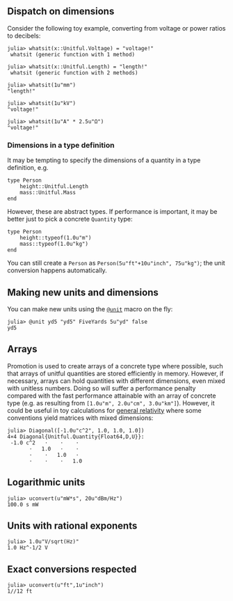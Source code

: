 


<a id='Dispatch-on-dimensions-1'></a>

## Dispatch on dimensions


Consider the following toy example, converting from voltage or power ratios to decibels:


```julia-repl
julia> whatsit(x::Unitful.Voltage) = "voltage!"
 whatsit (generic function with 1 method)

julia> whatsit(x::Unitful.Length) = "length!"
 whatsit (generic function with 2 methods)

julia> whatsit(1u"mm")
"length!"

julia> whatsit(1u"kV")
"voltage!"

julia> whatsit(1u"A" * 2.5u"Ω")
"voltage!"
```


<a id='Dimensions-in-a-type-definition-1'></a>

### Dimensions in a type definition


It may be tempting to specify the dimensions of a quantity in a type definition, e.g.


```
type Person
    height::Unitful.Length
    mass::Unitful.Mass
end
```


However, these are abstract types. If performance is important, it may be better just to pick a concrete `Quantity` type:


```
type Person
    height::typeof(1.0u"m")
    mass::typeof(1.0u"kg")
end
```


You can still create a `Person` as `Person(5u"ft"+10u"inch", 75u"kg")`; the unit conversion happens automatically.


<a id='Making-new-units-and-dimensions-1'></a>

## Making new units and dimensions


You can make new units using the [`@unit`](newunits.md#Unitful.@unit) macro on the fly:


```julia-repl
julia> @unit yd5 "yd5" FiveYards 5u"yd" false
yd5
```


<a id='Arrays-1'></a>

## Arrays


Promotion is used to create arrays of a concrete type where possible, such that arrays of unitful quantities are stored efficiently in memory. However, if necessary, arrays can hold quantities with different dimensions, even mixed with unitless numbers. Doing so will suffer a performance penalty compared with the fast performance attainable with an array of concrete type (e.g. as resulting from `[1.0u"m", 2.0u"cm", 3.0u"km"]`). However, it could be useful in toy calculations for [general relativity](https://en.wikipedia.org/wiki/Metric_tensor_(general_relativity)) where some conventions yield matrices with mixed dimensions:


```
julia> Diagonal([-1.0u"c^2", 1.0, 1.0, 1.0])
4×4 Diagonal{Unitful.Quantity{Float64,D,U}}:
 -1.0 c^2   ⋅    ⋅    ⋅
       ⋅   1.0   ⋅    ⋅
       ⋅    ⋅   1.0   ⋅
       ⋅    ⋅    ⋅   1.0
```


<a id='Logarithmic-units-1'></a>

## Logarithmic units


```julia-repl
julia> uconvert(u"mW*s", 20u"dBm/Hz")
100.0 s mW
```


<a id='Units-with-rational-exponents-1'></a>

## Units with rational exponents


```julia-repl
julia> 1.0u"V/sqrt(Hz)"
1.0 Hz^-1/2 V
```


<a id='Exact-conversions-respected-1'></a>

## Exact conversions respected


```julia-repl
julia> uconvert(u"ft",1u"inch")
1//12 ft
```

